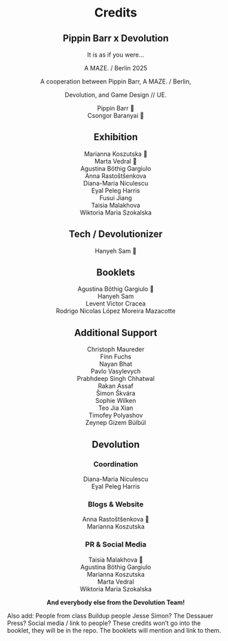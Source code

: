 <h1 align="center">Credits</h1>

<h2 align="center">Pippin Barr x Devolution</h2>

<p align="center">It is as if you were…</p>
<p align="center">A MAZE. / Berlin 2025</p>

<p align="center">A cooperation between Pippin Barr, A MAZE. / Berlin,</p>
<p align="center">Devolution, and Game Design // UE.</p>

<p align="center">Pippin Barr 🤡<br>
Csongor Baranyai 🌱</p>

<h2 align="center">Exhibition</h2>

<p align="center">Marianna Koszutska 👑<br>
Marta Vedral 👑<br>
Agustina Böthig Gargiulo<br>
Anna Rastoštšenkova<br>
Diana-Maria Niculescu<br>
Eyal Peleg Harris<br>
Fusui Jiang<br>
Taisia Malakhova<br>
Wiktoria Maria Szokalska</p>

<h2 align="center">Tech / Devolutionizer</h2>

<p align="center">Hanyeh Sam 👑</p>

<h2 align="center">Booklets</h2>

<p align="center">Agustina Böthig Gargiulo 👑<br>
Hanyeh Sam<br>
Levent Victor Cracea<br>
Rodrigo Nicolas López Moreira Mazacotte</p>

<h2 align="center">Additional Support</h2>

<p align="center">Christoph Maureder<br>
Finn Fuchs<br>
Nayan Bhat<br>
Pavlo Vasylevych<br>
Prabhdeep Singh Chhatwal<br>
Rakan Assaf<br>
Šimon Škvára<br>
Sophie Wilken<br>
Teo Jia Xian<br>
Timofey Polyashov<br>
Zeynep Gizem Bülbül</p>

<h2 align="center">Devolution</h2>

<h3 align="center">Coordination</h3>

<p align="center">Diana-Maria Niculescu<br>
Eyal Peleg Harris</p>

<h3 align="center">Blogs & Website</h3>

<p align="center">Anna Rastoštšenkova 👑<br>
Marianna Koszutska</p>

<h3 align="center">PR & Social Media</h3>

<p align="center">Taisia Malakhova 👑<br>
Agustina Böthig Gargiulo<br>
Marianna Koszutska<br>
Marta Vedral<br>
Wiktoria Maria Szokalska</p>

<p align="center"><strong>And everybody else from the Devolution Team!</strong></p>

Also add:
People from class
Buildup people
Jesse Simon?
The Dessauer Press?
Social media / link to people?
These credits won’t go into the booklet, they will be in the repo. The booklets will mention and link to them.
